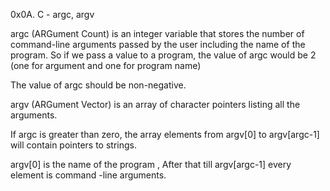 0x0A. C - argc, argv

argc (ARGument Count) is an integer variable that stores the number of command-line arguments passed by the user including the name of the program. So if we pass a value to a program, the value of argc would be 2 (one for argument and one for program name)

The value of argc should be non-negative.

argv (ARGument Vector) is an array of character pointers listing all the arguments.

If argc is greater than zero, the array elements from argv[0] to argv[argc-1] will contain pointers to strings.

argv[0] is the name of the program , After that till argv[argc-1] every element is command -line arguments.
